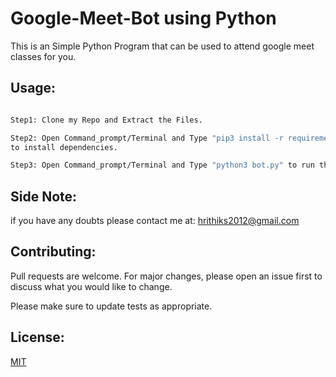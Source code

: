 # Google-Meet-Bot using Python

This is an Simple Python Program that can be used to attend google meet classes for you.


## Usage:

```bash

Step1: Clone my Repo and Extract the Files.

Step2: Open Command_prompt/Terminal and Type "pip3 install -r requirements.txt" 
to install dependencies.

Step3: Open Command_prompt/Terminal and Type "python3 bot.py" to run the script.

```


## Side Note:
if you have any doubts please contact me at: hrithiks2012@gmail.com

## Contributing:

Pull requests are welcome. For major changes, please open an issue first to discuss what you would like to change.

Please make sure to update tests as appropriate.

## License:
[MIT](https://choosealicense.com/licenses/mit/)
